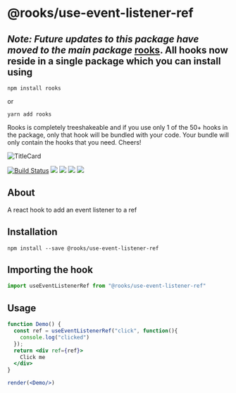 # @rooks/use-event-listener-ref


## *Note: Future updates to this package have moved to the main package* [rooks](https://npmjs.com/package/rooks). All hooks now reside in a single package which you can install using

```
npm install rooks
```

or 

```
yarn add rooks
```

Rooks is completely treeshakeable and if you use only 1 of the 50+ hooks in the package, only that hook will be bundled with your code. Your bundle will only contain the hooks that you need. Cheers!

![TitleCard](https://raw.githubusercontent.com/imbhargav5/rooks/HEAD/packages/event-listener-ref/title-card.svg)

[![Build Status](https://travis-ci.org/imbhargav5/rooks.svg?branch=master)](https://travis-ci.org/imbhargav5/rooks) ![](https://img.shields.io/npm/v/@rooks/use-event-listener-ref/latest.svg) ![](https://img.shields.io/npm/l/@rooks/use-event-listener-ref.svg) ![](https://img.shields.io/bundlephobia/min/@rooks/use-event-listener-ref.svg) ![](https://img.shields.io/david/imbhargav5/rooks.svg?path=packages%2Fevent-listener-ref)



## About
A react hook to add an event listener to a ref


[//]: # (Main)

## Installation

```
npm install --save @rooks/use-event-listener-ref
```

## Importing the hook

```javascript
import useEventListenerRef from "@rooks/use-event-listener-ref"
```

## Usage

```jsx
function Demo() {
  const ref = useEventListenerRef("click", function(){
    console.log("clicked")
  });
  return <div ref={ref}>
    Click me
  </div>
}

render(<Demo/>)
```
